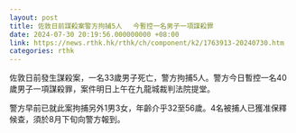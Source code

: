 ```yaml
---
layout: post
title: 佐敦日前謀殺案警方拘捕5人 　今暫控一名男子一項謀殺罪
date: 2024-07-30 20:19:56.000000000 +08:00
link: https://news.rthk.hk/rthk/ch/component/k2/1763913-20240730.htm
categories: rthk
---
```


佐敦日前發生謀殺案，一名33歲男子死亡，警方拘捕5人。警方今日暫控一名40歲男子一項謀殺罪，案件明日上午在九龍城裁判法院提堂。

警方早前已就此案拘捕另外1男3女，年齡介乎32至56歲。4名被捕人已獲准保釋候查，須於8月下旬向警方報到。
